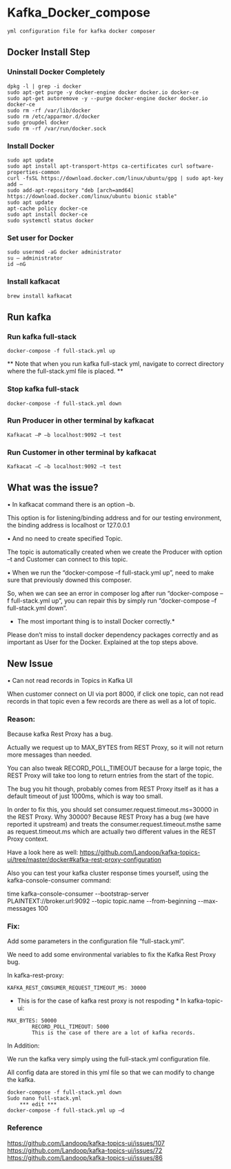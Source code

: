# Kafka_Docker_compose
```
yml configuration file for kafka docker composer
```

## Docker Install Step
### Uninstall Docker Completely
```
dpkg -l | grep -i docker
sudo apt-get purge -y docker-engine docker docker.io docker-ce  
sudo apt-get autoremove -y --purge docker-engine docker docker.io docker-ce 
sudo rm -rf /var/lib/docker
sudo rm /etc/apparmor.d/docker
sudo groupdel docker
sudo rm -rf /var/run/docker.sock
```

### Install Docker
```
sudo apt update
sudo apt install apt-transport-https ca-certificates curl software-properties-common
curl -fsSL https://download.docker.com/linux/ubuntu/gpg | sudo apt-key add –
sudo add-apt-repository "deb [arch=amd64] https://download.docker.com/linux/ubuntu bionic stable"
sudo apt update
apt-cache policy docker-ce
sudo apt install docker-ce
sudo systemctl status docker
```

### Set user for Docker
```
sudo usermod -aG docker administrator
su – administrator
id –nG
```

### Install kafkacat
```
brew install kafkacat
```

## Run kafka
### Run kafka full-stack
```
docker-compose -f full-stack.yml up
```
** Note that when you run kafka full-stack yml, navigate to correct directory where the full-stack.yml file is placed. **

### Stop kafka full-stack
```
docker-compose -f full-stack.yml down
```

### Run Producer in other terminal by kafkacat
```
Kafkacat –P –b localhost:9092 –t test
```

### Run Customer in other terminal by kafkacat
```
Kafkacat –C –b localhost:9092 –t test
```

## What was the issue?

• In kafkacat command there is an option –b.

This option is for listening/binding address and for our testing environment, the binding address is localhost or 127.0.0.1

• And no need to create specified Topic.

The topic is automatically created when we create the Producer with option –t and Customer can connect to this topic.

• When we run the “docker-compose –f full-stack.yml up”, need to make sure that previously downed this composer.

So, when we can see an error in composer log after run “docker-compose –f full-stack.yml up”, you can repair this by simply run “docker-compose –f full-stack.yml down”.

* The most important thing is to install Docker correctly.*

Please don’t miss to install docker dependency packages correctly and as important as User for the Docker.
Explained at the top steps above.
 
## New Issue
• Can not read records in Topics in Kafka UI

When customer connect on UI via port 8000, if click one topic, can not read records in that topic even a few records are there as well as a lot of topic.

### Reason:
Because kafka Rest Proxy has a bug.

Actually we request up to MAX_BYTES from REST Proxy, so it will not return more messages than needed.

You can also tweak RECORD_POLL_TIMEOUT because for a large topic, the REST Proxy will take too long to return entries from the start of the topic.

The bug you hit though, probably comes from REST Proxy itself as it has a default timeout of just 1000ms, which is way too small.

In order to fix this, you should set consumer.request.timeout.ms=30000 in the REST Proxy. Why 30000? Because REST Proxy has a bug (we have reported it upstream) and treats the consumer.request.timeout.msthe same as request.timeout.ms which are actually two different values in the REST Proxy context.

Have a look here as well: https://github.com/Landoop/kafka-topics-ui/tree/master/docker#kafka-rest-proxy-configuration

Also you can test your kafka cluster response times yourself, using the kafka-console-consumer command:

time kafka-console-consumer --bootstrap-server PLAINTEXT://broker.url:9092 --topic topic.name --from-beginning --max-messages 100

### Fix:
Add some parameters in the configuration file “full-stack.yml”.

We need to add some environmental variables to fix the Kafka Rest Proxy bug.

In kafka-rest-proxy:
```
KAFKA_REST_CONSUMER_REQUEST_TIMEOUT_MS: 30000
```
* This is for the case of kafka rest proxy is not respoding *
In kafka-topic-ui:
```
MAX_BYTES: 50000
   		RECORD_POLL_TIMEOUT: 5000
		This is the case of there are a lot of kafka records.
```
In Addition:

We run the kafka very simply using the full-stack.yml configuration file.

All config data are stored in this yml file so that we can modify to change the kafka.
```
docker-compose -f full-stack.yml down
Sudo nano full-stack.yml
	*** edit ***
docker-compose -f full-stack.yml up –d
```

### Reference
https://github.com/Landoop/kafka-topics-ui/issues/107
https://github.com/Landoop/kafka-topics-ui/issues/72
https://github.com/Landoop/kafka-topics-ui/issues/86
